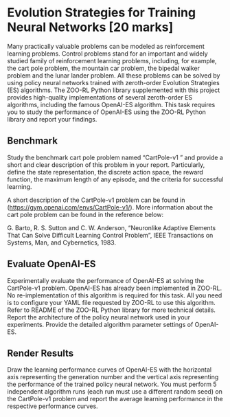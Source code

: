 
# Evolution Strategies for Training Neural Networks [20 marks]

Many practically valuable problems can be modeled as reinforcement learning problems. Control problems stand for an important and widely studied family of reinforcement learning problems, including, for example, the cart pole problem, the mountain car problem, the bipedal walker problem and the lunar lander problem. All these problems can be solved by using policy neural networks trained with zeroth-order Evolution Strategies (ES) algorithms. The ZOO-RL Python library supplemented with this project provides high-quality implementations of several zeroth-order ES algorithms, including the famous OpenAI-ES algorithm. This task requires you to study the performance of OpenAI-ES using the ZOO-RL Python library and report your findings.

## Benchmark
Study the benchmark cart pole problem named “CartPole-v1 ” and provide a short and clear description of this problem in your report. Particularly, define the state representation, the discrete action space, the reward function, the maximum length of any episode, and the criteria for successful learning.

A short description of the CartPole-v1 problem can be found in (https://gym.openai.com/envs/CartPole-v1/). More information about the cart pole problem can be found in the reference below:

G. Barto, R. S. Sutton and C. W. Anderson, “Neuronlike Adaptive Elements That Can Solve Difficult Learning Control Problem”, IEEE Transactions on Systems, Man, and Cybernetics, 1983.

## Evaluate OpenAI-ES 
Experimentally evaluate the performance of OpenAI-ES at solving the CartPole-v1 problem. OpenAI-ES has already been implemented in ZOO-RL. No re-implementation of this algorithm is required for this task. All you need is to configure your YAML file requested by ZOO-RL to use this algorithm. Refer to README of the ZOO-RL Python library for more technical details. Report the architecture of the policy neural network used in your experiments. Provide the detailed algorithm parameter settings of OpenAI-ES.

## Render Results
Draw the learning performance curves of OpenAI-ES with the horizontal axis representing the generation number and the vertical axis representing the performance of the trained policy neural network. You must perform 5 independent algorithm runs (each run must use a different random seed) on the CartPole-v1 problem and report the average learning performance in the respective performance curves.